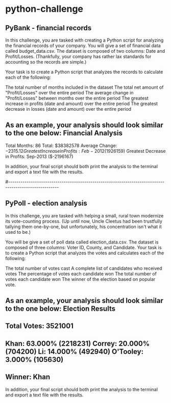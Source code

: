 # python-challenge

## PyBank - financial records

In this challenge, you are tasked with creating a Python script for analyzing the financial records of your company. You will give a set of financial data called budget_data.csv. The dataset is composed of two columns: Date and Profit/Losses. (Thankfully, your company has rather lax standards for accounting so the records are simple.)

Your task is to create a Python script that analyzes the records to calculate each of the following:

The total number of months included in the dataset
The total net amount of "Profit/Losses" over the entire period
 The average change in "Profit/Losses" between months over the entire period
 The greatest increase in profits (date and amount) over the entire period
 The greatest decrease in losses (date and amount) over the entire period


 As an example, your analysis should look similar to the one below:
   Financial Analysis
   ----------------------------
   Total Months: 86
   Total: $38382578
   Average  Change: $-2315.12
   Greatest Increase in Profits: Feb-2012 ($1926159)
   Greatest Decrease in Profits: Sep-2013 ($-2196167)

 In addition, your final script should both print the analysis to the terminal and export a text file with the results.

#------------------------------------------------------------------------------------------------------

## PyPoll - election analysis

 In this challenge, you are tasked with helping a small, rural town modernize its vote-counting process. (Up until now, Uncle Cleetus had been trustfully tallying them one-by-one, but unfortunately, his concentration isn't what it used to be.)

 You will be give a set of poll data called election_data.csv. The dataset is composed of three columns: Voter ID, County, and Candidate. Your task is to create a Python script that analyzes the votes and calculates each of the following:

 The total number of votes cast
 A complete list of candidates who received votes
 The percentage of votes each candidate won
 The total number of votes each candidate won
 The winner of the election based on popular vote.

 As an example, your analysis should look similar to the one below:
   Election Results
   -------------------------
   Total Votes: 3521001
   -------------------------
   Khan: 63.000% (2218231)
   Correy: 20.000% (704200)
   Li: 14.000% (492940)
   O'Tooley: 3.000% (105630)
   -------------------------
   Winner: Khan
   -------------------------

 In addition, your final script should both print the analysis to the terminal and export a text file with the results.

